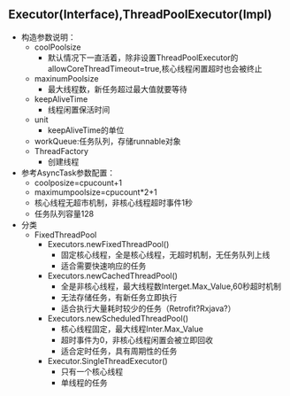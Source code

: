 ## Executor(Interface),ThreadPoolExecutor(Impl)
- 构造参数说明：
    - coolPoolsize
        - 默认情况下一直活着，除非设置ThreadPoolExecutor的allowCoreThreadTimeout=true,核心线程闲置超时也会被终止
    - maxinumPoolsize
        - 最大线程数，新任务超过最大值就要等待
    - keepAliveTime
        - 线程闲置保活时间
    - unit
        - keepAliveTime的单位
    - workQueue:任务队列，存储runnable对象
    - ThreadFactory  
        - 创建线程
- 参考AsyncTask参数配置：
    - coolposize=cpucount+1
    - maximumpoolsize=cpucount*2+1
    - 核心线程无超市机制，非核心线程超时事件1秒
    - 任务队列容量128
- 分类
    - FixedThreadPool
        - Executors.newFixedThreadPool()
            - 固定核心线程，全是核心线程，无超时机制，无任务队列上线 
            - 适合需要快速响应的任务
        - Executors.newCachedThreadPool()
            - 全是非核心线程，最大线程数Interget.Max_Value,60秒超时机制
            - 无法存储任务，有新任务立即执行
            - 适合执行大量耗时较少的任务（Retrofit?Rxjava?）
        - Executors.newScheduledThreadPool()
            - 核心线程固定，最大线程Inter.Max_Value
            - 超时事件为0，非核心线程闲置会被立即回收
            - 适合定时任务，具有周期性的任务
        - Executor.SingleThreadExecutor()
            - 只有一个核心线程
            - 单线程的任务
